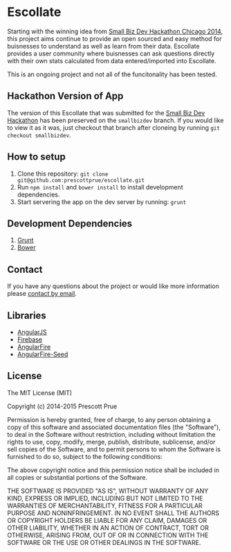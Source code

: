 
# Escollate

Starting with the winning idea from [Small Biz Dev Hackathon Chicago 2014](http://challengepost.com/software/escollate), this project aims continue to provide an open sourced and easy method for buisnesses to understand as well as learn from their data. Escollate provides a user community where buisnesses can ask questions directly with their own stats calculated from data entered/imported into Escollate.

This is an ongoing project and not all of the funcitonality has been tested.

## Hackathon Version of App
The version of this Escollate that was submitted for the [Small Biz Dev Hackathon](http://smallbizdevhackch.challengepost.com/) has been preserved on the `smallbizdev` branch. If you would like to view it as it was, just checkout that branch after cloneing by running `git checkout smallbizdev`.


## How to setup

 1. Clone this repository: `git clone git@github.com:prescottprue/escollate.git`
 2. Run `npm install` and `bower install` to install development dependencies.
 3. Start servering the app on the dev server by running: `grunt`


## Development Dependencies

 1. [Grunt](http://gruntjs.com/)
 2. [Bower](http://bower.io/)

## Contact

If you have any questions about the project or would like more information please [contact by email](mailto:sprue.dev@gmail.com).

## Libraries
* [AngularJS](http://angularjs.org/)
* [Firebase](http://firebase.com) 
* [AngularFire](http://angularfire.com)
* [AngularFire-Seed](https://github.com/firebase/angularFire-seed) 

## License

The MIT License (MIT)

Copyright (c) 2014-2015 Prescott Prue

Permission is hereby granted, free of charge, to any person obtaining a copy
of this software and associated documentation files (the "Software"), to deal
in the Software without restriction, including without limitation the rights
to use, copy, modify, merge, publish, distribute, sublicense, and/or sell
copies of the Software, and to permit persons to whom the Software is
furnished to do so, subject to the following conditions:

The above copyright notice and this permission notice shall be included in all
copies or substantial portions of the Software.

THE SOFTWARE IS PROVIDED "AS IS", WITHOUT WARRANTY OF ANY KIND, EXPRESS OR
IMPLIED, INCLUDING BUT NOT LIMITED TO THE WARRANTIES OF MERCHANTABILITY,
FITNESS FOR A PARTICULAR PURPOSE AND NONINFRINGEMENT. IN NO EVENT SHALL THE
AUTHORS OR COPYRIGHT HOLDERS BE LIABLE FOR ANY CLAIM, DAMAGES OR OTHER
LIABILITY, WHETHER IN AN ACTION OF CONTRACT, TORT OR OTHERWISE, ARISING FROM,
OUT OF OR IN CONNECTION WITH THE SOFTWARE OR THE USE OR OTHER DEALINGS IN THE
SOFTWARE.
